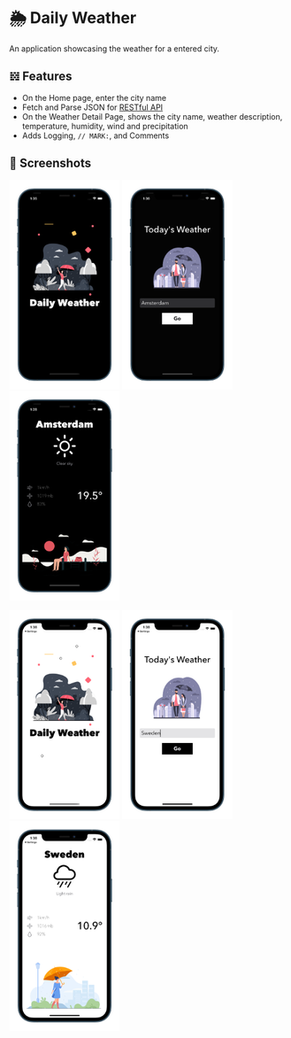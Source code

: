 # 🌦 Daily Weather 

An application showcasing the weather for a entered city.

## 𝍌 Features

- On the Home page, enter the city name  
- Fetch and Parse JSON for [RESTful API](https://openweathermap.org/current)
- On the Weather Detail Page, shows the city name, weather description, temperature, humidity, wind and precipitation
- Adds Logging, `// MARK:`, and Comments 

## 📱 Screenshots

<p float="left"> 
<img src="/Documentation/Launch-Dark.png" width="200">
<img src="/Documentation/Home-Dark.png" width="200">
<img src="/Documentation/Weather-Dark.png" width="200">
</p>

<p float="left"> 
<img src="/Documentation/Launch-Light.png" width="200"> 
<img src="/Documentation/Home-Light.png" width="200">
<img src="/Documentation/Weather-Light.png" width="200">
</p>
